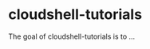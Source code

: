 
<!-- README.md is generated from README.Rmd. Please edit that file -->

# cloudshell-tutorials

<!-- badges: start -->
<!-- badges: end -->

The goal of cloudshell-tutorials is to …
